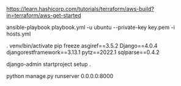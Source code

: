 https://learn.hashicorp.com/tutorials/terraform/aws-build?in=terraform/aws-get-started



ansible-playbook playbook.yml -u ubuntu --private-key key.pem -i hosts.yml



. venv/bin/activate
 pip freeze
asgiref==3.5.2
Django==4.0.4
djangorestframework==3.13.1
pytz==2022.1
sqlparse==0.4.2



django-admin startproject setup .

python manage.py runserver 0.0.0.0:8000
